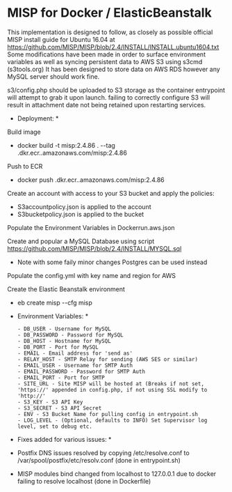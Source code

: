 # MISP for Docker / ElasticBeanstalk

This implementation is designed to follow, as closely as possible official MISP install guide for Ubuntu 16.04 at  https://github.com/MISP/MISP/blob/2.4/INSTALL/INSTALL.ubuntu1604.txt
Some modifications have been made in order to surface environment variables as well as syncing persistent data to AWS S3 using s3cmd (s3tools.org)
It has been designed to store data on AWS RDS however any MySQL server should work fine.

s3/config.php should be uploaded to S3 storage as the container entrypoint will attempt to grab it upon launch.
failing to correctly configure S3 will result in attachment date not being retained upon restarting services.

* Deployment: *

Build image
 - docker build -t misp:2.4.86 . --tag <AWSaccountID>.dkr.ecr.<region>.amazonaws.com/misp:2.4.86

Push to ECR 
 - docker push <AWSaccountID>.dkr.ecr.<region>.amazonaws.com/misp:2.4.86

Create an account with access to your S3 bucket and apply the policies:

 - S3accountpolicy.json is applied to the account
 - S3bucketpolicy.json is applied to the bucket

Populate the Environment Variables in Dockerrun.aws.json

Create and popular a MySQL Database using script https://github.com/MISP/MISP/blob/2.4/INSTALL/MYSQL.sql

 - Note with some faily minor changes Postgres can be used instead

Populate the config.yml with key name and region for AWS

Create the Elastic Beanstalk environment

 - eb create misp --cfg misp

* Environment Variables: *

      - DB_USER - Username for MySQL
      - DB_PASSWORD - Password for MySQL
      - DB_HOST - Hostname for MySQL
      - DB_PORT - Port for MySQL
      - EMAIL - Email address for 'send as'
      - RELAY_HOST - SMTP Relay for sending (AWS SES or similar)
      - EMAIL_USER - Username for SMTP Auth
      - EMAIL_PASSWORD - Password for SMTP Auth
      - EMAIL_PORT - Port for SMTP
      - SITE_URL - Site MISP will be hosted at (Breaks if not set, 'https://' appended in config.php, if not using SSL modify to 'http://'
      - S3_KEY - S3 API Key
      - S3_SECRET - S3 API Secret
      - ENV - S3 Bucket Name for pulling config in entrypoint.sh
      - LOG_LEVEL - (Optional, defaults to INFO) Set Supervisor log level, set to debug etc.


* Fixes added for various issues: *

 * Postfix DNS issues resolved by copying /etc/resolve.conf to /var/spool/postfix/etc/resolv.conf (done in entrypoint.sh)
 * MISP modules bind changed from localhost to 127.0.0.1 due to docker failing to resolve localhost (done in Dockerfile)


